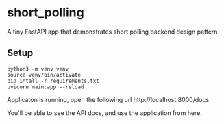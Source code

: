 # short_polling
A tiny FastAPI app that demonstrates short polling backend design pattern

## Setup
```
python3 -m venv venv
source venv/bin/activate
pip intall -r requirements.txt
uvicorn main:app --reload
```
Applicaton is running, open the following url
http://localhost:8000/docs

You'll be able to see the API docs, and use the application from here.
